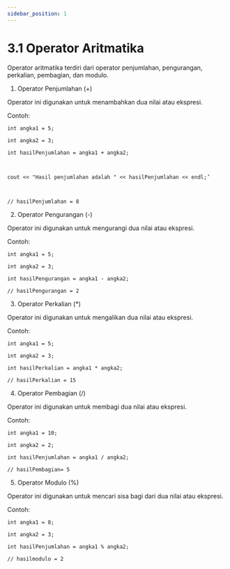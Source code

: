 ```yaml
---
sidebar_position: 1
---
```


# 3.1 Operator Aritmatika


Operator aritmatika terdiri dari operator penjumlahan, pengurangan, perkalian, pembagian, dan modulo.

1.  Operator Penjumlahan (+)
    

Operator ini digunakan untuk menambahkan dua nilai atau ekspresi.

Contoh:
```
int angka1 = 5;

int angka2 = 3;

int hasilPenjumlahan = angka1 + angka2;

  

cout << "Hasil penjumlahan adalah " << hasilPenjumlahan << endl;’

  

// hasilPenjumlahan = 8

  ```

2.  Operator Pengurangan (-)
    

Operator ini digunakan untuk mengurangi dua nilai atau ekspresi.

Contoh:
```
int angka1 = 5;

int angka2 = 3;

int hasilPengurangan = angka1 - angka2;

// hasilPengurangan = 2
```
  

3.  Operator Perkalian (*)
    

Operator ini digunakan untuk mengalikan dua nilai atau ekspresi.

Contoh:
```
int angka1 = 5;

int angka2 = 3;

int hasilPerkalian = angka1 * angka2;

// hasilPerkalian = 15
```
  

4.  Operator Pembagian (/)
    

Operator ini digunakan untuk membagi dua nilai atau ekspresi.

Contoh:
```
int angka1 = 10;

int angka2 = 2;

int hasilPenjumlahan = angka1 / angka2;

// hasilPembagian= 5
```
  

5.  Operator Modulo (%)
    

Operator ini digunakan untuk mencari sisa bagi dari dua nilai atau ekspresi.

Contoh:
```
int angka1 = 8;

int angka2 = 3;

int hasilPenjumlahan = angka1 % angka2;

// hasilmodulo = 2
```